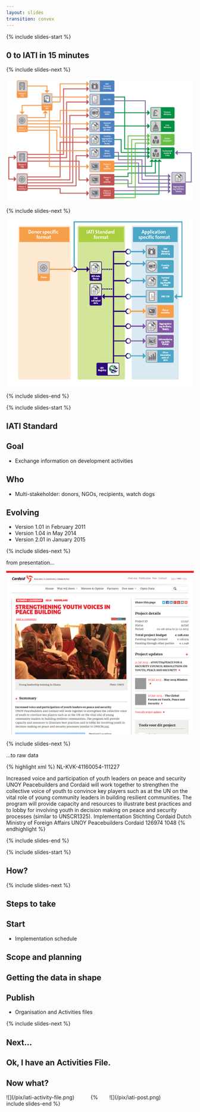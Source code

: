 ```yaml
---
layout: slides
transition: convex
---
```




<section>

{% include slides-start %}
# 0 to IATI in 15 minutes

{% include slides-next %}

![](/pix/iati-pre.png)

{% include slides-next %}

![](/pix/iati-post.png)

{% include slides-end %}

</section>
<section>

{% include slides-start %}

# IATI Standard

## Goal

- Exchange information on development activities

## Who

- Multi-stakeholder: donors, NGOs, recipients, watch dogs

## Evolving

- Version 1.01 in February 2011
- Version 1.04 in May 2014
- Version 2.01 in January 2015

{% include slides-next %}

from presentation...

![](cordaid-example.png)

{% include slides-next %}

...to raw data

{% highlight xml %}
<iati-activity default-currency="EUR" last-updated-datetime="2015-02-12T09:09:25+00:00" xml:lang="en">
  <iati-identifier>NL-KVK-41160054-111227</iati-identifier>
  <title>Strengthening youth voices in peace building</title>
  <description type="1">Increased voice and participation of youth leaders on peace and security</description>
  <description type="1">UNOY Peacebuilders and Cordaid will work together to strengthen the collective
    voice of youth to convince key players such as at the UN on the vital role of young community
    leaders in building resilient communities. The program will provide capacity and resources to
    illustrate best practices and to lobby for involving youth in decision making on peace and
    security processes (similar to UNSCR1325).</description>
  <activity-status code="2">Implementation</activity-status>
  <activity-date  iso-date="2014-06-01" type="start-planned"/>
  <activity-date  iso-date="2015-12-31" type="end-actual"/>
  <reporting-org ref="NL-KVK-41160054" type="21">Stichting Cordaid</reporting-org>
  <participating-org ref="NL-1" role="Funding" type="10">Dutch Ministry of Foreign Affairs</participating-org>
  <participating-org role="Implementing" type="21">UNOY Peacebuilders</participating-org>
  <participating-org ref="NL-KVK-41160054" role="Accountable" type="21">Cordaid</participating-org>
  <budget type="1">
    <period-start  iso-date="2014-06-01"/>
    <period-end  iso-date="2015-12-31"/>
    <value value-date="2014-06-01">126974</value>
  </budget>
  <budget type="1">
    <period-start  iso-date="2014-06-01"/>
    <period-end  iso-date="2015-12-31"/>
    <value value-date="2014-06-01">1048</value>
  </budget>
  <!-- ... -->
</iati-activity>
{% endhighlight %}

{% include slides-end %}
</section>

<section>
{% include slides-start %}

# How?

{% include slides-next %}

# Steps to take

## Start

- Implementation schedule

## Scope and planning

## Getting the data in shape

## Publish

- Organisation and Activities files

{% include slides-next %}

# Next...

## Ok, I have an Activities File.
## Now what?

<div style="float:right; width: 45%">![](/pix/iati-post.png)</div>
<div style="float:left; width: 45%">![](/pix/iati-activity-file.png)</div>
{% include slides-end %}
</section>
